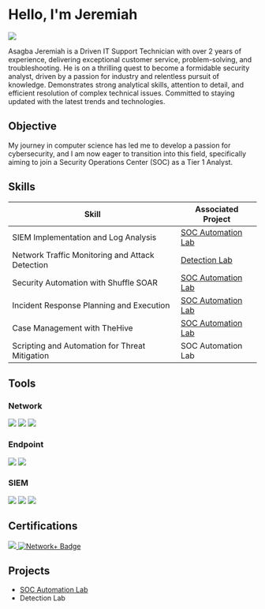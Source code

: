 # Hello, I'm Jeremiah
<a href="https://www.linkedin.com/in/jeremiahasagba"><img src="https://img.shields.io/badge/-LinkedIn-0072b1?&style=for-the-badge&logo=linkedin&logoColor=white" /></a>


Asagba Jeremiah is a Driven IT Support Technician with over 2 years of experience, delivering exceptional customer service, problem-solving, and troubleshooting. He is on a thrilling quest to become a formidable security analyst, driven by a passion for industry and relentless pursuit of knowledge. Demonstrates strong analytical skills, attention to detail, and efficient resolution of complex technical issues. Committed to staying updated with the latest trends and technologies. 

## Objective

My journey in computer science has led me to develop a passion for cybersecurity, and I am now eager to transition into this field, specifically aiming to join a Security Operations Center (SOC) as a Tier 1 Analyst.

## Skills

| Skill                                         | Associated Project         |
|-----------------------------------------------|----------------------------|
| SIEM Implementation and Log Analysis          | <a href="https://github.com/Fynnesse/SOC-Automation-Lab/tree/main">SOC Automation Lab</a>|
| Network Traffic Monitoring and Attack Detection | <a href="https://google.com">Detection Lab</a>|
| Security Automation with Shuffle SOAR         | <a href="https://github.com/Fynnesse/SOC-Automation-Lab/tree/main">SOC Automation Lab</a>|
| Incident Response Planning and Execution      | <a href="https://github.com/Fynnesse/SOC-Automation-Lab/tree/main">SOC Automation Lab</a>|
| Case Management with TheHive                  | <a href="https://github.com/Fynnesse/SOC-Automation-Lab/tree/main">SOC Automation Lab</a>|
| Scripting and Automation for Threat Mitigation | SOC Automation Lab|

## Tools

### Network
<div>
    <img src="https://img.shields.io/badge/-Wireshark-1679A7?&style=for-the-badge&logo=Wireshark&logoColor=white" />
    <img src="https://img.shields.io/badge/-Suricata-EF3B2D?&style=for-the-badge&logo=Suricata&logoColor=white" />
    <img src="https://img.shields.io/badge/-Zeek-777BB4?&style=for-the-badge&logo=Zeek&logoColor=white" />
</div>

### Endpoint
<div>
    <img src="https://img.shields.io/badge/-Microsoft_Defender_for_Endpoint-00A4EF?&style=for-the-badge&logo=Microsoft&logoColor=white" />
    <img src="https://img.shields.io/badge/-Velociraptor-4B275F?&style=for-the-badge&logo=Velociraptor&logoColor=white" />
</div>

### SIEM
<div>
    <img src="https://img.shields.io/badge/-Microsoft_Sentinel-0078D4?&style=for-the-badge&logo=Microsoft&logoColor=white" />
    <img src="https://img.shields.io/badge/-Splunk-000000?&style=for-the-badge&logo=Splunk&logoColor=white" />
    <img src="https://img.shields.io/badge/-Wazuh-005571?&style=for-the-badge&logo=Wazuh&logoColor=white" />

</div>

## Certifications

<div>
<a href="https://www.credly.com/badges/6e5b060b-26d7-401c-9477-71f0cac0c2e5/public_url" target="_blank">
  <img src="https://img.shields.io/badge/-Security%2B-FF0000?&style=for-the-badge&logo=CompTIA&logoColor=white" />
<a href=https://www.credly.com/badges/dbcc35d7-77ca-4db7-942c-28da1f8a026a/public_url>
    <img src="https://img.shields.io/badge/-Network%2B-007ACC?&style=for-the-badge&logo=CompTIA&logoColor=white" alt="Network+ Badge"/>
</a>


</div>

## Projects
- <a href="https://github.com/Fynnesse/SOC-Automation-Lab/tree/main">SOC Automation Lab</a>
- Detection Lab
